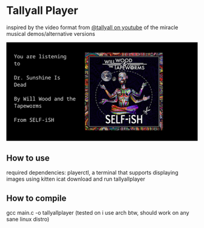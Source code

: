 # Tallyall Player
inspired by the video format from [@tallyall on youtube](https://www.youtube.com/@tallyall) of the miracle musical demos/alternative versions

![image of cool terminal window with track info on the left and cover art on the right](screenshots/screenshot.png)

## How to use
required dependencies: playerctl, a terminal that supports displaying images using kitten icat
download and run tallyallplayer

## How to compile
gcc main.c -o tallyallplayer
(tested on i use arch btw, should work on any sane linux distro)
